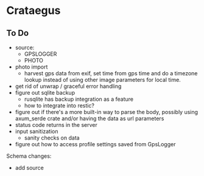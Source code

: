 Crataegus
===
## To Do
- source:
    - GPSLOGGER
    - PHOTO
- photo import
    - harvest gps data from exif, set time from gps time and do a timezone lookup instead of using other image parameters for local time.
- get rid of unwrap / graceful error handling
- figure out sqlite backup
    - rusqlite has backup integration as a feature
    - how to integrate into restic?
- figure out if there's a more built-in way to parse the body, possibly using axum_serde crate and/or having the data as url parameters
- status code returns in the server
- input sanitization
    - sanity checks on data
- figure out how to access profile settings saved from GpsLogger

Schema changes:
- add source
